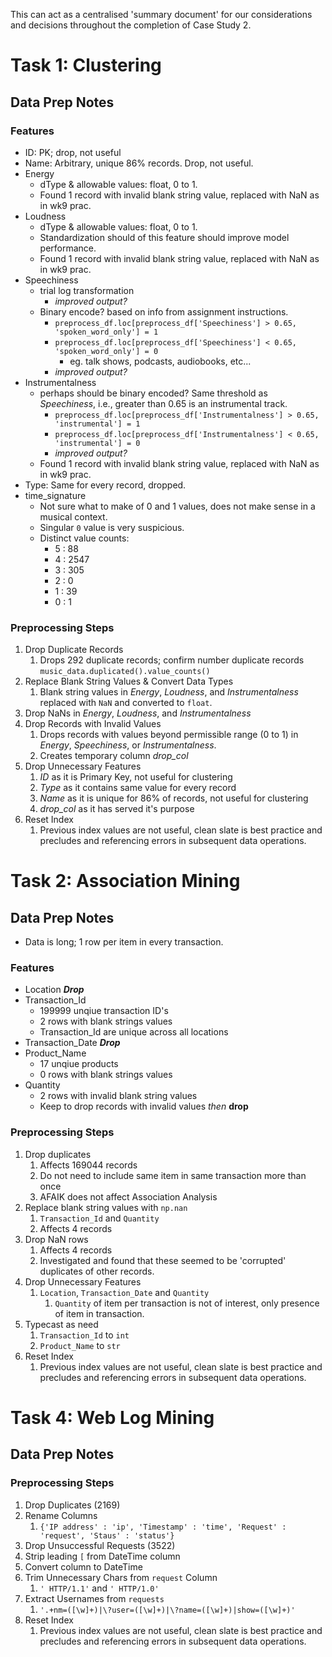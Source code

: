 This can act as a centralised 'summary document' for our considerations and decisions throughout the completion of Case Study 2.

# Task 1: Clustering

## Data Prep Notes

### Features
- ID: PK; drop, not useful
- Name: Arbitrary, unique 86% records. Drop, not useful.
- Energy
    - dType & allowable values: float, 0 to 1.
    - Found 1 record with invalid blank string value, replaced with NaN as in wk9 prac.
- Loudness
    - dType & allowable values: float, 0 to 1.
    - Standardization should of this feature should improve model performance. 
    - Found 1 record with invalid blank string value, replaced with NaN as in wk9 prac.
- Speechiness
    - trial log transformation
        - *improved output?*
    - Binary encode? based on info from assignment instructions.
        - `preprocess_df.loc[preprocess_df['Speechiness'] > 0.65, 'spoken_word_only'] = 1`
        - `preprocess_df.loc[preprocess_df['Speechiness'] < 0.65, 'spoken_word_only'] = 0`
            - eg. talk shows, podcasts, audiobooks, etc...
        - *improved output?*
- Instrumentalness
    - perhaps should be binary encoded? Same threshold as *Speechiness*, i.e., greater than 0.65 is an instrumental track.
        - `preprocess_df.loc[preprocess_df['Instrumentalness'] > 0.65, 'instrumental'] = 1`
        - `preprocess_df.loc[preprocess_df['Instrumentalness'] < 0.65, 'instrumental'] = 0`
        - *improved output?*
    - Found 1 record with invalid blank string value, replaced with NaN as in wk9 prac.
- Type: Same for every record, dropped.
- time_signature
    - Not sure what to make of 0 and 1 values, does not make sense in a musical context.
    - Singular `0` value is very suspicious.
    - Distinct value counts:
        - 5 : 88
        - 4 : 2547
        - 3 : 305
        - 2 : 0
        - 1 : 39
        - 0 : 1

### Preprocessing Steps
1. Drop Duplicate Records
    1. Drops 292 duplicate records; confirm number duplicate records `music_data.duplicated().value_counts()`
1. Replace Blank String Values & Convert Data Types
    1. Blank string values in *Energy*, *Loudness*, and *Instrumentalness* replaced with `NaN` and converted to `float`.
1. Drop NaNs in *Energy*, *Loudness*, and *Instrumentalness*
1. Drop Records with Invalid Values
    1. Drops records with values beyond permissible range (0 to 1) in *Energy*, *Speechiness*, or *Instrumentalness*.
    1. Creates temporary column *drop_col*
1. Drop Unnecessary Features
    1. *ID* as it is Primary Key, not useful for clustering
    1. *Type* as it contains same value for every record
    1. *Name* as it is unique for 86% of records, not useful for clustering
    1. *drop_col* as it has served it's purpose
1. Reset Index
    1. Previous index values are not useful, clean slate is best practice and precludes and referencing errors in subsequent data operations.

# Task 2: Association Mining
## Data Prep Notes
- Data is long; 1 row per item in every transaction.

### Features
- Location ***Drop***
- Transaction_Id
    - 199999 unqiue transaction ID's
    - 2 rows with blank strings values
    - Transaction_Id are unique across all locations
- Transaction_Date ***Drop***
- Product_Name
    - 17 unqiue products
    - 0 rows with blank strings values
- Quantity
    - 2 rows with invalid blank string values
    - Keep to drop records with invalid values *then* **drop**

### Preprocessing Steps
1. Drop duplicates
    1. Affects 169044 records
    1. Do not need to include same item in same transaction more than once
    1. AFAIK does not affect Association Analysis
1. Replace blank string values with `np.nan`
    1. `Transaction_Id` and `Quantity` 
    1. Affects 4 records
1. Drop NaN rows
    1. Affects 4 records
    1. Investigated and found that these seemed to be 'corrupted' duplicates of other records.
1. Drop Unnecessary Features
    1. `Location`, `Transaction_Date` and `Quantity`
        1. `Quantity` of item per transaction is not of interest, only presence of item in transaction.
1. Typecast as need
    1. `Transaction_Id` to `int`
    1. `Product_Name` to `str`
1. Reset Index
    1. Previous index values are not useful, clean slate is best practice and precludes and referencing errors in subsequent data operations.

# Task 4: Web Log Mining
## Data Prep Notes
### Preprocessing Steps
1. Drop Duplicates (2169)
1. Rename Columns
    1. `{'IP address' : 'ip', 'Timestamp' : 'time', 'Request' : 'request', 'Staus' : 'status'}`
1. Drop Unsuccessful Requests (3522)
1. Strip leading `[` from DateTime column
1. Convert column to DateTime
1. Trim Unnecessary Chars from `request` Column
    1. `' HTTP/1.1'` and `' HTTP/1.0'`
1. Extract Usernames from `requests`
    1. `'.+nm=([\w]+)|\?user=([\w]+)|\?name=([\w]+)|show=([\w]+)'`
1. Reset Index
    1. Previous index values are not useful, clean slate is best practice and precludes and referencing errors in subsequent data operations.
